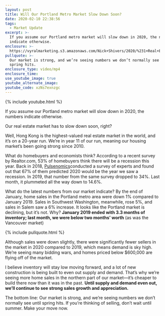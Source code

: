 ```yaml
---
layout: post
title: Will Our Portland Metro Market Slow Down Soon?
date: 2020-02-10 22:38:56
tags:
  - Market Update
excerpt: >-
  If you assume our Portland metro market will slow down in 2020, the numbers
  indicate otherwise.
enclosure: >-
  https://vyralmarketing.s3.amazonaws.com/Nick+Shivers/2020/%231+Real+Estate+Team+in+the+Portland+Metro+_+SW+Washington+Will+the+Market+Slow+Down_.mp4
pullquote: >-
  Our market is strong, and we’re seeing numbers we don’t normally see until
  spring hits.
enclosure_type: video/mp4
enclosure_time:
use_youtube_image: true
youtube_alternate_image:
youtube_code: xzNs7exnzgc
---
```


{% include youtube.html %}

If you assume our Portland metro market will slow down in 2020, the numbers indicate otherwise.

Our real estate market has to slow down soon, right?

Well, Hong Kong is the highest-valued real estate market in the world, and it’s on a 20-year run. We’re in year 11 of our run, meaning our housing market’s been going strong since 2010.&nbsp;

What do homebuyers and economists think? According to a recent survey by Realtor.com, 53% of homebuyers think there will be a recession this year. Back in 2018, [Pulsenomics](https://pulsenomics.com/)conducted a survey of experts and found out that 67% of them predicted 2020 would be the year we saw a recession. In 2019, that number from the same survey dropped to 34%. Last month, it plummeted all the way down to 14.6%.&nbsp;

What do the latest numbers from our market indicate? By the end of January, home sales in the Portland metro area were down 1% compared to January 2019. Sales in Southwest Washington, meanwhile, rose 5%, and sales in Salem saw a 6% increase. It looks like the Portland market is declining, but it’s not. Why? **January 2019 ended with 3.3 months of inventory; last month, we were below two months’ worth** (as was the Vancouver market)

{% include pullquote.html %}

Although sales were down slightly, there were significantly fewer sellers in the market in 2020 compared to 2019, which means demand is sky high. We’re seeing many bidding wars, and homes priced below $600,000 are flying off of the market.&nbsp;

I believe inventory will stay low moving forward, and a lot of new construction is being built to even out supply and demand. That’s why we’re seeing more home sales in the northern part of our market—it’s cheaper to build there now than it was in the past. **Until supply and demand even out, we’ll continue to see strong sales growth and appreciation.&nbsp;**

The bottom line: Our market is strong, and we’re seeing numbers we don’t normally see until spring hits. If you’re thinking of selling, don’t wait until summer. Make your move now.